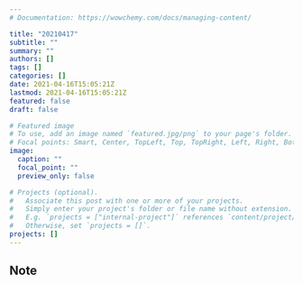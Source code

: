 ```yaml
---
# Documentation: https://wowchemy.com/docs/managing-content/

title: "20210417"
subtitle: ""
summary: ""
authors: []
tags: []
categories: []
date: 2021-04-16T15:05:21Z
lastmod: 2021-04-16T15:05:21Z
featured: false
draft: false

# Featured image
# To use, add an image named `featured.jpg/png` to your page's folder.
# Focal points: Smart, Center, TopLeft, Top, TopRight, Left, Right, BottomLeft, Bottom, BottomRight.
image:
  caption: ""
  focal_point: ""
  preview_only: false

# Projects (optional).
#   Associate this post with one or more of your projects.
#   Simply enter your project's folder or file name without extension.
#   E.g. `projects = ["internal-project"]` references `content/project/deep-learning/index.md`.
#   Otherwise, set `projects = []`.
projects: []
---
```


## Note


